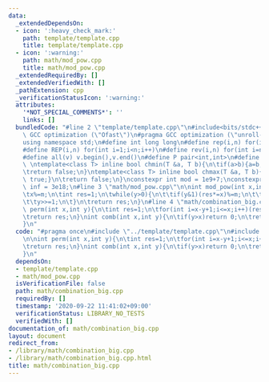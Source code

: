 ```yaml
---
data:
  _extendedDependsOn:
  - icon: ':heavy_check_mark:'
    path: template/template.cpp
    title: template/template.cpp
  - icon: ':warning:'
    path: math/mod_pow.cpp
    title: math/mod_pow.cpp
  _extendedRequiredBy: []
  _extendedVerifiedWith: []
  _pathExtension: cpp
  _verificationStatusIcon: ':warning:'
  attributes:
    '*NOT_SPECIAL_COMMENTS*': ''
    links: []
  bundledCode: "#line 2 \"template/template.cpp\"\n#include<bits/stdc++.h>\n#pragma\
    \ GCC optimization (\"Ofast\")\n#pragma GCC optimization (\"unroll-loops\")\n\
    using namespace std;\n#define int long long\n#define rep(i,n) for(int i=0;i<n;i++)\n\
    #define REP(i,n) for(int i=1;i<n;i++)\n#define rev(i,n) for(int i=n-1;i>=0;i--)\n\
    #define all(v) v.begin(),v.end()\n#define P pair<int,int>\n#define len(s) (int)s.size()\n\
    \ \ntemplate<class T> inline bool chmin(T &a, T b){\n\tif(a>b){a=b;return true;}\n\
    \treturn false;\n}\ntemplate<class T> inline bool chmax(T &a, T b){\n\tif(a<b){a=b;return\
    \ true;}\n\treturn false;\n}\nconstexpr int mod = 1e9+7;\nconstexpr long long\
    \ inf = 3e18;\n#line 3 \"math/mod_pow.cpp\"\n\nint mod_pow(int x,int y,int m=mod){\n\
    \tx%=m;\n\tint res=1;\n\twhile(y>0){\n\t\tif(y&1)(res*=x)%=m;\n\t\t(x*=x)%=m;\n\
    \t\ty>>=1;\n\t}\n\treturn res;\n}\n#line 4 \"math/combination_big.cpp\"\n\nint\
    \ perm(int x,int y){\n\tint res=1;\n\tfor(int i=x-y+1;i<=x;i++)(res*=i%mod)%=mod;\n\
    \treturn res;\n}\nint comb(int x,int y){\n\tif(y>x)return 0;\n\treturn perm(x,y)*mod_pow(perm(y,y),mod-2)%mod;\n\
    }\n"
  code: "#pragma once\n#include \"../template/template.cpp\"\n#include \"mod_pow.cpp\"\
    \n\nint perm(int x,int y){\n\tint res=1;\n\tfor(int i=x-y+1;i<=x;i++)(res*=i%mod)%=mod;\n\
    \treturn res;\n}\nint comb(int x,int y){\n\tif(y>x)return 0;\n\treturn perm(x,y)*mod_pow(perm(y,y),mod-2)%mod;\n\
    }\n"
  dependsOn:
  - template/template.cpp
  - math/mod_pow.cpp
  isVerificationFile: false
  path: math/combination_big.cpp
  requiredBy: []
  timestamp: '2020-09-22 11:41:02+09:00'
  verificationStatus: LIBRARY_NO_TESTS
  verifiedWith: []
documentation_of: math/combination_big.cpp
layout: document
redirect_from:
- /library/math/combination_big.cpp
- /library/math/combination_big.cpp.html
title: math/combination_big.cpp
---
```


